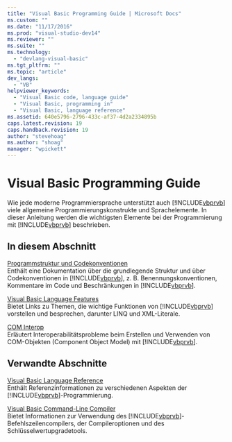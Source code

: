 ```yaml
---
title: "Visual Basic Programming Guide | Microsoft Docs"
ms.custom: ""
ms.date: "11/17/2016"
ms.prod: "visual-studio-dev14"
ms.reviewer: ""
ms.suite: ""
ms.technology: 
  - "devlang-visual-basic"
ms.tgt_pltfrm: ""
ms.topic: "article"
dev_langs: 
  - "VB"
helpviewer_keywords: 
  - "Visual Basic code, language guide"
  - "Visual Basic, programming in"
  - "Visual Basic, language reference"
ms.assetid: 640e5796-2796-433c-af37-4d2a2334895b
caps.latest.revision: 19
caps.handback.revision: 19
author: "stevehoag"
ms.author: "shoag"
manager: "wpickett"
---
```

# Visual Basic Programming Guide
Wie jede moderne Programmiersprache unterstützt auch [!INCLUDE[vbprvb](../../csharp/programming-guide/concepts/linq/includes/vbprvb_md.md)] viele allgemeine Programmierungskonstrukte und Sprachelemente.  In dieser Anleitung werden die wichtigsten Elemente bei der Programmierung mit [!INCLUDE[vbprvb](../../csharp/programming-guide/concepts/linq/includes/vbprvb_md.md)] beschrieben.  
  
## In diesem Abschnitt  
 [Programmstruktur und Codekonventionen](../../visual-basic/programming-guide/program-structure/program-structure-and-code-conventions.md)  
 Enthält eine Dokumentation über die grundlegende Struktur und über Codekonventionen in [!INCLUDE[vbprvb](../../csharp/programming-guide/concepts/linq/includes/vbprvb_md.md)], z. B. Benennungskonventionen, Kommentare im Code und Beschränkungen in [!INCLUDE[vbprvb](../../csharp/programming-guide/concepts/linq/includes/vbprvb_md.md)].  
  
 [Visual Basic Language Features](../../visual-basic/programming-guide/language-features/index.md)  
 Bietet Links zu Themen, die wichtige Funktionen von [!INCLUDE[vbprvb](../../csharp/programming-guide/concepts/linq/includes/vbprvb_md.md)] vorstellen und besprechen, darunter LINQ und XML\-Literale.  
  
 [COM Interop](../../visual-basic/programming-guide/com-interop/index.md)  
 Erläutert Interoperabilitätsprobleme beim Erstellen und Verwenden von COM\-Objekten \(Component Object Model\) mit [!INCLUDE[vbprvb](../../csharp/programming-guide/concepts/linq/includes/vbprvb_md.md)].  
  
## Verwandte Abschnitte  
 [Visual Basic Language Reference](../../visual-basic/language-reference/index.md)  
 Enthält Referenzinformationen zu verschiedenen Aspekten der [!INCLUDE[vbprvb](../../csharp/programming-guide/concepts/linq/includes/vbprvb_md.md)]\-Programmierung.  
  
 [Visual Basic Command\-Line Compiler](../../visual-basic/reference/command-line-compiler/index.md)  
 Bietet Informationen zur Verwendung des [!INCLUDE[vbprvb](../../csharp/programming-guide/concepts/linq/includes/vbprvb_md.md)]\-Befehlszeilencompilers, der Compileroptionen und des Schlüsselwertupgradetools.